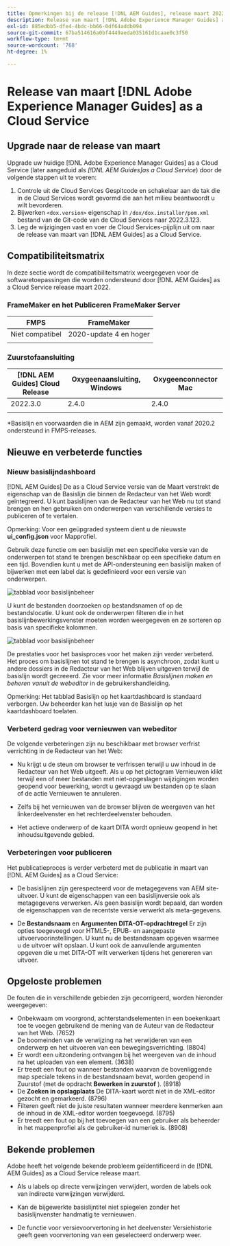 ```yaml
---
title: Opmerkingen bij de release [!DNL AEM Guides], release maart 2022
description: Release van maart [!DNL Adobe Experience Manager Guides] as a Cloud Service
exl-id: 885edbb5-dfe4-4bdc-bb66-0df64addb094
source-git-commit: 67ba514616a0bf4449aeda035161d1caae0c3f50
workflow-type: tm+mt
source-wordcount: '768'
ht-degree: 1%

---
```


# Release van maart [!DNL Adobe Experience Manager Guides] as a Cloud Service

## Upgrade naar de release van maart

Upgrade uw huidige [!DNL Adobe Experience Manager Guides] as a Cloud Service (later aangeduid als *[!DNL AEM Guides]as a Cloud Service*) door de volgende stappen uit te voeren:
1. Controle uit de Cloud Services Gespitcode en schakelaar aan de tak die in de Cloud Services wordt gevormd die aan het milieu beantwoordt u wilt bevorderen.
1. Bijwerken `<dox.version>` eigenschap in `/dox/dox.installer/pom.xml` bestand van de Git-code van de Cloud Services naar 2022.3.123.
1. Leg de wijzigingen vast en voer de Cloud Services-pijplijn uit om naar de release van maart van [!DNL AEM Guides] as a Cloud Service.

## Compatibiliteitsmatrix

In deze sectie wordt de compatibiliteitsmatrix weergegeven voor de softwaretoepassingen die worden ondersteund door [!DNL AEM Guides] as a Cloud Service release maart 2022.

### FrameMaker en het Publiceren FrameMaker Server

| FMPS | FrameMaker |
| --- | --- |
| Niet compatibel | 2020-update 4 en hoger |
|  |  |


### Zuurstofaansluiting

| [!DNL AEM Guides] Cloud Release | Oxygeenaansluiting, Windows | Oxygeenconnector Mac |
| --- | --- | --- |
| 2022.3.0 | 2.4.0 | 2.4.0 |
|  |  |  |

*Basislijn en voorwaarden die in AEM zijn gemaakt, worden vanaf 2020.2 ondersteund in FMPS-releases.

## Nieuwe en verbeterde functies

### Nieuw basislijndashboard

[!DNL AEM Guides] De as a Cloud Service versie van de Maart verstrekt de eigenschap van de Basislijn die binnen de Redacteur van het Web wordt geïntegreerd. U kunt basislijnen van de Redacteur van het Web nu tot stand brengen en hen gebruiken om onderwerpen van verschillende versies te publiceren of te vertalen.

Opmerking: Voor een geüpgraded systeem dient u de nieuwste **ui_config.json** voor Mapprofiel.

Gebruik deze functie om een basislijn met een specifieke versie van de onderwerpen tot stand te brengen beschikbaar op een specifieke datum en een tijd. Bovendien kunt u met de API-ondersteuning een basislijn maken of bijwerken met een label dat is gedefinieerd voor een versie van onderwerpen.

![tabblad voor basislijnbeheer](assets/baseline-manage.png)

U kunt de bestanden doorzoeken op bestandsnamen of op de bestandslocatie. U kunt ook de onderwerpen filteren die in het basislijnbewerkingsvenster moeten worden weergegeven en ze sorteren op basis van specifieke kolommen.

![tabblad voor basislijnbeheer](assets/baseline-filter.png)

De prestaties voor het basisproces voor het maken zijn verder verbeterd. Het proces om basislijnen tot stand te brengen is asynchroon, zodat kunt u andere dossiers in de Redacteur van het Web blijven uitgeven terwijl de basislijn wordt gecreeerd. Zie voor meer informatie *Basislijnen maken en beheren vanuit de webeditor* in de gebruikershandleiding.

Opmerking: Het tabblad Basislijn op het kaartdashboard is standaard verborgen. Uw beheerder kan het lusje van de Basislijn op het kaartdashboard toelaten.

### Verbeterd gedrag voor vernieuwen van webeditor

De volgende verbeteringen zijn nu beschikbaar met browser verfrist verrichting in de Redacteur van het Web:

* Nu krijgt u de steun om browser te verfrissen terwijl u uw inhoud in de Redacteur van het Web uitgeeft. Als u op het pictogram Vernieuwen klikt terwijl een of meer bestanden met niet-opgeslagen wijzigingen worden geopend voor bewerking, wordt u gevraagd uw bestanden op te slaan of de actie Vernieuwen te annuleren.

* Zelfs bij het vernieuwen van de browser blijven de weergaven van het linkerdeelvenster en het rechterdeelvenster behouden.

* Het actieve onderwerp of de kaart DITA wordt opnieuw geopend in het inhoudsuitgevende gebied.

### Verbeteringen voor publiceren

Het publicatieproces is verder verbeterd met de publicatie in maart van [!DNL AEM Guides] as a Cloud Service:

* De basislijnen zijn gerespecteerd voor de metagegevens van AEM site-uitvoer. U kunt de eigenschappen van een basislijnversie ook als metagegevens verwerken. Als geen basislijn wordt bepaald, dan worden de eigenschappen van de recentste versie verwerkt als meta-gegevens.

* De **Bestandsnaam** en **Argumenten DITA-OT-opdrachtregel** Er zijn opties toegevoegd voor HTML5-, EPUB- en aangepaste uitvoervoorinstellingen. U kunt nu de bestandsnaam opgeven waarmee u de uitvoer wilt opslaan. U kunt ook de aanvullende argumenten opgeven die u met DITA-OT wilt verwerken tijdens het genereren van uitvoer.

## Opgeloste problemen

De fouten die in verschillende gebieden zijn gecorrigeerd, worden hieronder weergegeven:

* Onbekwaam om voorgrond, achterstandselementen in een boekenkaart toe te voegen gebruikend de mening van de Auteur van de Redacteur van het Web. (7652)
* De boomeinden van de verwijzing na het verwijderen van een onderwerp en het uitvoeren van een bewegingsverrichting. (8804)
* Er wordt een uitzondering ontvangen bij het weergeven van de inhoud na het uploaden van een element. (3638)
* Er treedt een fout op wanneer bestanden waarvan de bovenliggende map speciale tekens in de bestandsnaam bevat, worden geopend in Zuurstof (met de opdracht **Bewerken in zuurstof** ). (8918)
* De **Zoeken in opslagplaats** De DITA-kaart wordt niet in de XML-editor gezocht en gemarkeerd. (8796)
* Filteren geeft niet de juiste resultaten wanneer meerdere kenmerken aan de inhoud in de XML-editor worden toegevoegd. (8795)
* Er treedt een fout op bij het toevoegen van een gebruiker als beheerder in het mappenprofiel als de gebruiker-id numeriek is. (8908)

## Bekende problemen

Adobe heeft het volgende bekende probleem geïdentificeerd in de [!DNL AEM Guides] as a Cloud Service release maart.

* Als u labels op directe verwijzingen verwijdert, worden de labels ook van indirecte verwijzingen verwijderd.

* Kan de bijgewerkte basislijntitel niet spiegelen zonder het basislijnvenster handmatig te vernieuwen.

* De functie voor versievoorvertoning in het deelvenster Versiehistorie geeft geen voorvertoning van een geselecteerd onderwerp weer.
